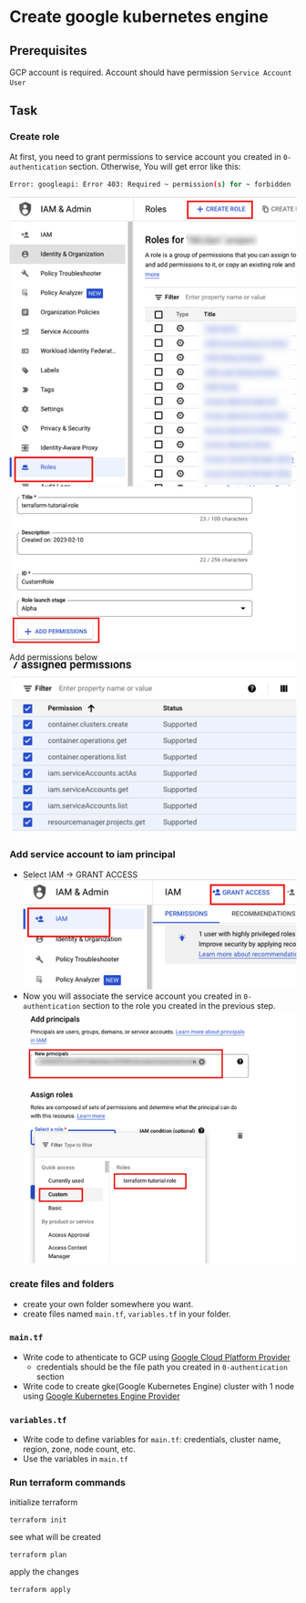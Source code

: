# Create google kubernetes engine

## Prerequisites
GCP account is required. Account should have permission `Service Account User`

## Task

### Create role
At first, you need to grant permissions to service account you created in `0-authentication` section.
Otherwise, You will get error like this:
```bash
Error: googleapi: Error 403: Required ~ permission(s) for ~ forbidden
```

![](../src/2023-02-10-16-44-07.png)
![](../src/2023-02-10-16-45-28.png)
Add permissions below
![](../src/2023-02-10-18-51-42.png)

### Add service account to iam principal
* Select IAM -> GRANT ACCESS
![](../src/2023-02-10-17-57-16.png)
* Now you will associate the service account you created in `0-authentication` section to the role you created in the previous step.
![](../src/2023-02-10-17-57-57.png)

### create files and folders
* create your own folder somewhere you want.
* create files named `main.tf`, `variables.tf` in your folder.

### `main.tf`
* Write code to athenticate to GCP using [Google Cloud Platform Provider](https://registry.terraform.io/providers/hashicorp/google/latest/docs)
  * credentials should be the file path you created in `0-authentication` section
* Write code to create gke(Google Kubernetes Engine) cluster with 1 node using [Google Kubernetes Engine Provider](https://registry.terraform.io/providers/hashicorp/google/latest/docs/resources/container_cluster)


### `variables.tf`
* Write code to define variables for `main.tf`: credentials, cluster name, region, zone, node count, etc.
* Use the variables in `main.tf`

### Run terraform commands
initialize terraform
```
terraform init
```

see what will be created
```
terraform plan
```

apply the changes
```
terraform apply
```
